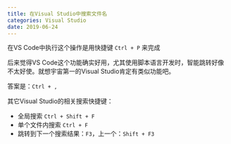 ```yaml
---
title: 在Visual Studio中搜索文件名
categories: Visual Studio
date: 2019-06-24
---
```


在VS Code中执行这个操作是用快捷键 `Ctrl + P` 来完成

后来觉得VS Code这个功能确实好用，尤其使用脚本语言开发时，智能跳转好像不太好使。就想宇宙第一的Visual Studio肯定有类似功能吧。

答案是：`Ctrl + ,`

其它Visual Studio的相关搜索快捷键：
* 全局搜索 `Ctrl + Shift + F`
* 单个文件内搜索 `Ctrl + F`
* 跳转到下一个搜索结果：`F3`，上一个：`Shift + F3`